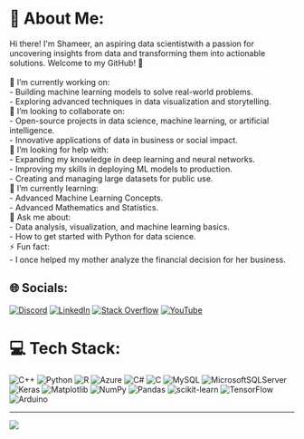 # 💫 About Me:
Hi there! I'm Shameer, an aspiring data scientistwith a passion for uncovering insights from data and transforming them into actionable solutions. Welcome to my GitHub! 🚀<br><br>🔭 I’m currently working on:<br>- Building machine learning models to solve real-world problems.<br>- Exploring advanced techniques in data visualization and storytelling.<br>👯 I’m looking to collaborate on:<br>- Open-source projects in data science, machine learning, or artificial intelligence.<br>- Innovative applications of data in business or social impact.<br>🤝 I’m looking for help with:<br>- Expanding my knowledge in deep learning and neural networks.<br>- Improving my skills in deploying ML models to production.<br>- Creating and managing large datasets for public use.<br>🌱 I’m currently learning:<br>- Advanced Machine Learning Concepts.<br>- Advanced Mathematics and Statistics.<br>💬 Ask me about:<br>- Data analysis, visualization, and machine learning basics.<br>- How to get started with Python for data science.<br>⚡ Fun fact:<br>- I once helped my mother analyze the financial decision for her business.<br>


## 🌐 Socials:
[![Discord](https://img.shields.io/badge/Discord-%237289DA.svg?logo=discord&logoColor=white)](https://discord.gg/https://discord.gg/TQsg2xXj) [![LinkedIn](https://img.shields.io/badge/LinkedIn-%230077B5.svg?logo=linkedin&logoColor=white)](https://linkedin.com/in/muhammad-shameerr) [![Stack Overflow](https://img.shields.io/badge/-Stackoverflow-FE7A16?logo=stack-overflow&logoColor=white)](https://stackoverflow.com/users/15091207) [![YouTube](https://img.shields.io/badge/YouTube-%23FF0000.svg?logo=YouTube&logoColor=white)](https://youtube.com/@@shameerrr) 

# 💻 Tech Stack:
![C++](https://img.shields.io/badge/c++-%2300599C.svg?style=for-the-badge&logo=c%2B%2B&logoColor=white) ![Python](https://img.shields.io/badge/python-3670A0?style=for-the-badge&logo=python&logoColor=ffdd54) ![R](https://img.shields.io/badge/r-%23276DC3.svg?style=for-the-badge&logo=r&logoColor=white) ![Azure](https://img.shields.io/badge/azure-%230072C6.svg?style=for-the-badge&logo=microsoftazure&logoColor=white) ![C#](https://img.shields.io/badge/c%23-%23239120.svg?style=for-the-badge&logo=csharp&logoColor=white) ![C](https://img.shields.io/badge/c-%2300599C.svg?style=for-the-badge&logo=c&logoColor=white) ![MySQL](https://img.shields.io/badge/mysql-4479A1.svg?style=for-the-badge&logo=mysql&logoColor=white) ![MicrosoftSQLServer](https://img.shields.io/badge/Microsoft%20SQL%20Server-CC2927?style=for-the-badge&logo=microsoft%20sql%20server&logoColor=white) ![Keras](https://img.shields.io/badge/Keras-%23D00000.svg?style=for-the-badge&logo=Keras&logoColor=white) ![Matplotlib](https://img.shields.io/badge/Matplotlib-%23ffffff.svg?style=for-the-badge&logo=Matplotlib&logoColor=black) ![NumPy](https://img.shields.io/badge/numpy-%23013243.svg?style=for-the-badge&logo=numpy&logoColor=white) ![Pandas](https://img.shields.io/badge/pandas-%23150458.svg?style=for-the-badge&logo=pandas&logoColor=white) ![scikit-learn](https://img.shields.io/badge/scikit--learn-%23F7931E.svg?style=for-the-badge&logo=scikit-learn&logoColor=white) ![TensorFlow](https://img.shields.io/badge/TensorFlow-%23FF6F00.svg?style=for-the-badge&logo=TensorFlow&logoColor=white) ![Arduino](https://img.shields.io/badge/-Arduino-00979D?style=for-the-badge&logo=Arduino&logoColor=white)

---
[![](https://visitcount.itsvg.in/api?id=muhammad-shameer&icon=2&color=7)](https://visitcount.itsvg.in)

<!-- Proudly created with GPRM ( https://gprm.itsvg.in ) -->
